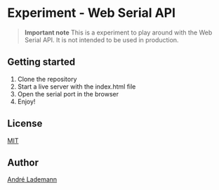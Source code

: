 # Experiment - Web Serial API

> **Important note**
> This is a experiment to play around with the Web Serial API. It is not intended to be used in production.

## Getting started

1. Clone the repository
2. Start a live server with the index.html file
3. Open the serial port in the browser
4. Enjoy!

## License

[MIT](LICENSE)

## Author

[André Lademann](https://github.com/vergissberlin)
